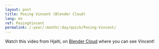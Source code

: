 ```yaml
---
layout: post
title: Posing Vincent (Blender Cloud)
lang: en
ref: PosingVincent
permalink: /:year/:month/:day/quick/Posing-Vincent/
---
```


Watch this video from Hjalti, on [Blender Cloud](https://cloud.blender.org/p/blenrig/#57443403c379cf17984528fa) where you can see Vincent!
